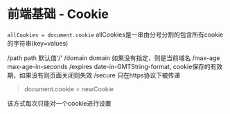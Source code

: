# 前端基础 - Cookie
`allCookies = document.cookie`
allCookies是一串由分号分割的包含所有cookie的字符串(key=values)

/path path 默认值'/'
/domain domain 如果没有指定，则是当前域名
/max-age max-age-in-seconds
/expires date-in-GMTString-format, cookie保存的有效期，如果没有则页面关闭则失效
/secure 只在https协议下被传递

> document.cookie = newCookie

该方式每次只能对一个cookie进行设置

```javascript

```
